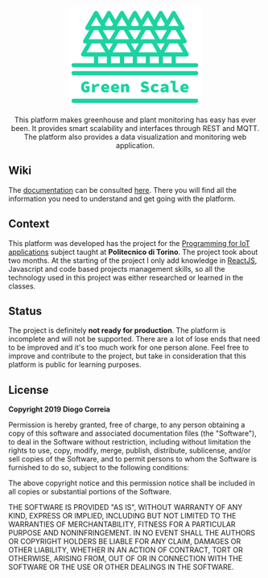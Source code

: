 <p align="center"><a href="https://github.com/dvcorreia/greenscale" target="_blank"><img height="200" src="./docs/assets/logo.png" alt="greenscale-logo"></a>
</p>

<div align="center">  
<p>This platform makes greenhouse and plant monitoring has easy has ever been.
It provides smart scalability and interfaces through REST and MQTT. 
The platform also provides a data visualization and monitoring web application.
</p>
</div>

## Wiki

The [documentation]() can be consulted [here](). There you will find all the information you need to understand and get going with the platform.

## Context

This platform was developed has the project for the [Programming for IoT applications]() subject taught at __Politecnico di Torino__. The project took about two months. At the starting of the project I only add knowledge in [ReactJS](https://reactjs.org/), Javascript and code based projects management skills, so all the technology used in this project was either researched or learned in the classes.

## Status

The project is definitely __not ready for production__. The platform is incomplete and will not be supported. There are a lot of lose ends that need to be improved and it's too much work for one person alone. Feel free to improve and contribute to the project, but take in consideration that this platform is public for learning purposes.

## License

__Copyright 2019 Diogo Correia__

Permission is hereby granted, free of charge, to any person obtaining a copy of this software and associated documentation files (the "Software"), to deal in the Software without restriction, including without limitation the rights to use, copy, modify, merge, publish, distribute, sublicense, and/or sell copies of the Software, and to permit persons to whom the Software is furnished to do so, subject to the following conditions:

The above copyright notice and this permission notice shall be included in all copies or substantial portions of the Software.

THE SOFTWARE IS PROVIDED "AS IS", WITHOUT WARRANTY OF ANY KIND, EXPRESS OR IMPLIED, INCLUDING BUT NOT LIMITED TO THE WARRANTIES OF MERCHANTABILITY, FITNESS FOR A PARTICULAR PURPOSE AND NONINFRINGEMENT. IN NO EVENT SHALL THE AUTHORS OR COPYRIGHT HOLDERS BE LIABLE FOR ANY CLAIM, DAMAGES OR OTHER LIABILITY, WHETHER IN AN ACTION OF CONTRACT, TORT OR OTHERWISE, ARISING FROM, OUT OF OR IN CONNECTION WITH THE SOFTWARE OR THE USE OR OTHER DEALINGS IN THE SOFTWARE.



